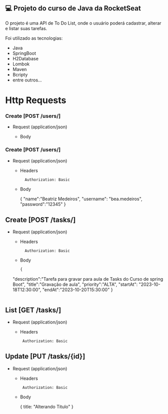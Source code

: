 ## 💻 Projeto do curso de Java da RocketSeat

O projeto é uma API de To Do List, onde o usuário poderá cadastrar, alterar e listar suas tarefas.

Foi utilizado as tecnologias:
- Java
- SpringBoot
- H2Database
- Lombok
- Maven
- Bcripty
- entre outros...


# Http Requests
### Create [POST  /users/]

+ Request (application/json)

    + Body


### Create [POST  /users/]
+ Request (application/json)

    + Headers

            Authorization: Basic

    + Body
      
      {
	"name":"Beatriz Medeiros",
	"username": "bea.medeiros",
	"password":"12345"
	}


## Create [POST  /tasks/]
+ Request (application/json)

    + Headers

            Authorization: Basic

    + Body
      ```md
      {
	"description":"Tarefa para gravar para aula de Tasks do Curso de spring Boot",
	"title":"Gravação de aula",
	"priority":"ALTA",
	"startAt": "2023-10-18T12:30:00",
	"endAt":"2023-10-20T15:30:00"
	}
	```
 
## List [GET  /tasks/]
+ Request (application/json)

    + Headers

           Authorization: Basic

## Update [PUT  /tasks/{id}]
+ Request (application/json)

    + Headers

           Authorization: Basic

    + Body
      
      {
	title: "Alterando Titulo"
	}
